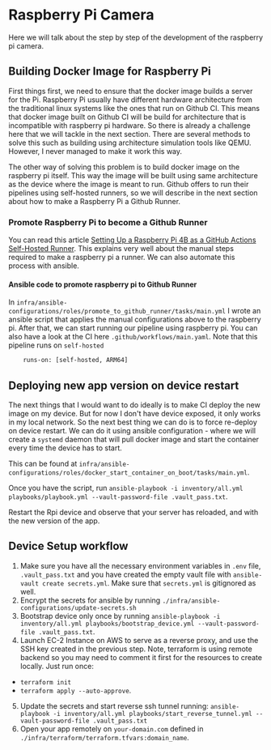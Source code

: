 # Raspberry Pi Camera

Here we will talk about the step by step of the development of the raspberry pi camera. 


## Building Docker Image for Raspberry Pi

First things first, we need to ensure that the docker image builds a server for the Pi. Raspberry Pi usually have different hardware architecture from the traditional linux systems like the ones that run on Github CI. This means that docker image built on Github CI will be build for architecture that is incompatible with raspberry pi hardware. So there is already a challenge here that we will tackle in the next section. There are several methods to solve this such as building using architecture simulation tools like QEMU. However, I never managed to make it work this way. 

The other way of solving this problem is to build docker image on the raspberry pi itself. This way the image will be built using same architecture as the device where the image is meant to run. Github offers to run their pipelines using self-hosted runners, so we will describe in the next section about how to make a Raspberry Pi a Github Runner. 

### Promote Raspberry Pi to become a Github Runner

You can read this article [Setting Up a Raspberry Pi 4B as a GitHub Actions Self-Hosted Runner](https://www.vvasylkovskyi.com/posts/configuring-rpi-as-github-runner). This explains very well about the manual steps required to make a raspberry pi a runner. We can also automate this process with ansible. 

#### Ansible code to promote raspberry pi to Github Runner 

In `infra/ansible-configurations/roles/promote_to_github_runner/tasks/main.yml` I wrote an ansible script that applies the manual configurations above to the raspberry pi. After that, we can start running our pipeline using raspberry pi. You can also have a look at the CI here `.github/workflows/main.yaml`. Note that this pipeline runs on `self-hosted`

```sh
    runs-on: [self-hosted, ARM64]
```

## Deploying new app version on device restart

The next things that I would want to do ideally is to make CI deploy the new image on my device. But for now I don't have device exposed, it only works in my local network. So the next best thing we can do is to force re-deploy on device restart. We can do it using ansible configuration - where we will create a `systemd` daemon that will pull docker image and start the container every time the device has to start. 

This can be found at `infra/ansible-configurations/roles/docker_start_container_on_boot/tasks/main.yml`. 

Once you have the script, run `ansible-playbook -i inventory/all.yml playbooks/playbook.yml --vault-password-file .vault_pass.txt`. 

Restart the Rpi device and observe that your server has reloaded, and with the new version of the app.


## Device Setup workflow 

1. Make sure you have all the necessary environment variables in `.env` file, `.vault_pass.txt` and you have created the empty vault file with `ansible-vault create secrets.yml`. Make sure that `secrets.yml` is gitignored as well.
2. Encrypt the secrets for ansible by running `./infra/ansible-configurations/update-secrets.sh`
3. Bootstrap device only once by running `ansible-playbook -i inventory/all.yml playbooks/bootstrap_device.yml --vault-password-file .vault_pass.txt`.
4. Launch EC-2 Instance on AWS to serve as a reverse proxy, and use the SSH key created in the previous step. Note, terraform is using remote backend so you may need to comment it first for the resources to create locally. Just run once:
  - `terraform init`
  - `terraform apply --auto-approve`.
5. Update the secrets and start reverse ssh tunnel running: `ansible-playbook -i inventory/all.yml playbooks/start_reverse_tunnel.yml --vault-password-file .vault_pass.txt`
6. Open your app remotely on `your-domain.com` defined in `./infra/terraform/terraform.tfvars:domain_name`. 

